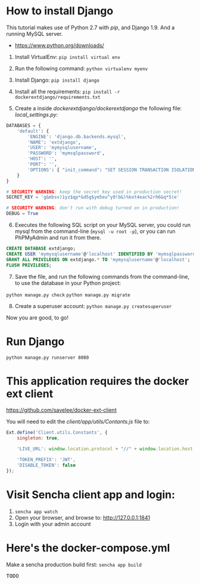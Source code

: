 # How to install Django

This tutorial makes use of Python 2.7 with *pip*, and Django 1.9.
And a running MySQL server.

* https://www.python.org/downloads/

1. Install VirtualEnv:
`pip install virtual env`

2. Run the following command:
`python virtualenv myenv`

3. Install Django:
`pip install django`

4. Install all the requirements:
`pip install -r dockerextdjango/requirements.txt`

5. Create a inside *dockerextdjango/dockerextdjango* the following file:
*local_settings.py*:

```python
DATABASES = {
    'default': {
        'ENGINE': 'django.db.backends.mysql',
        'NAME': 'extdjango',
        'USER': 'mymysqlusername',
        'PASSWORD': 'mymsqlpassword',
        'HOST': '',
        'PORT': '',
        'OPTIONS': { "init_command": "SET SESSION TRANSACTION ISOLATION LEVEL READ COMMITTED"}   
    }
}

# SECURITY WARNING: keep the secret key used in production secret!
SECRET_KEY = 'g&mbsv)1yz$qp*&d5g$ym5eu^y0!b&)%kot4eac%2rh6&q*5(e'

# SECURITY WARNING: don't run with debug turned on in production!
DEBUG = True
```

6. Executes the following SQL script on your MySQL server, you could
run mysql from the command-line (`mysql -u root -p`), or you can run PhPMyAdmin and run it from there.

```sql
CREATE DATABASE extdjango;
CREATE USER 'mymysqlusername'@'localhost' IDENTIFIED BY 'mymsqlpassword';
GRANT ALL PRIVILEGES ON extdjango.* TO 'mymysqlusername'@'localhost';
FLUSH PRIVILEGES;
```

7. Save the file, and run the following commands from the command-line, to use the database in your Python project:

`python manage.py check`
`python manage.py migrate`

8. Create a superuser account:
`python manage.py createsuperuser`

Now you are good, to go!

# Run Django

`python manage.py runserver 8080`

# This application requires the docker ext client

https://github.com/savelee/docker-ext-client

You will need to edit the *client/app/utils/Contants.js* file to:
```javascript
Ext.define('Client.utils.Constants', {
    singleton: true,

    'LIVE_URL': window.location.protocol + "//" + window.location.host + ':8080',

    'TOKEN_PREFIX': 'JWT',
    'DISABLE_TOKEN': false
});
```

# Visit Sencha client app and login:

1. `sencha app watch`
2. Open your browser, and browse to: http://127.0.0.1:1841
3. Login with your admin account

# Here's the docker-compose.yml

Make a sencha production build first:
`sencha app build`

<pre>
TODO
</pre>
